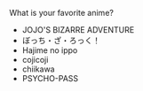 What is your favorite anime?
- JOJO'S BIZARRE ADVENTURE
- ぼっち・ざ・ろっく！
- Hajime no ippo
- cojicoji
- chiikawa
- PSYCHO-PASS
